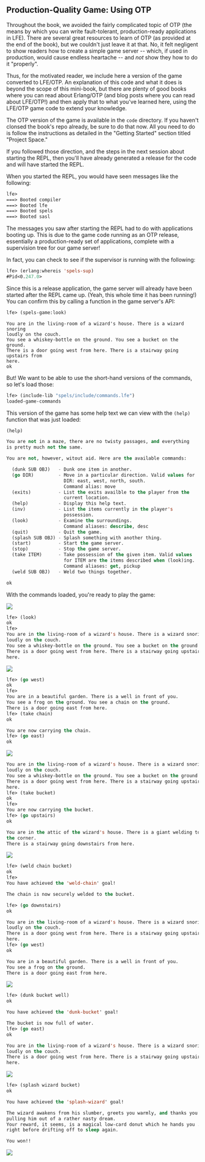 ## Production-Quality Game: Using OTP

Throughout the book, we avoided the fairly complicated topic of OTP (the means by which you can write fault-tolerant, production-ready applications in LFE). There are several great resources to learn of OTP (as provided at the end of the book), but we couldn't just leave it at that. No, it felt negligent to show readers how to create a simple game server -- which, if used in production, would cause endless heartache -- and _not_ show they how to do it "properly".

Thus, for the motivated reader, we include here a version of the game converted to LFE/OTP. An explanation of this code and what it does is beyond the scope of this mini-book, but there are plenty of good books where you can read about Erlang/OTP (and blog posts where you can read about LFE/OTP!) and then apply that to what you've learned here, using the LFE/OTP game code to extend your knowledge.

The OTP version of the game is available in the `code` directory. If you haven't clonsed the book's repo already, be sure to do that now. All you need to do is follow the instructions as detailed in the "Getting Started" section titled "Project Space."

If you followed those direction, and the steps in the next session about starting the REPL, then you'll have already generated a release for the code and will have started the REPL.

When you started the REPL, you would have seen messages like the following:
```lisp
lfe>
===> Booted compiler
===> Booted lfe
===> Booted spels
===> Booted sasl
```

The messages you saw after starting the REPL had to do with applications booting up. This is due to the game code running as an OTP release, essentially a production-ready set of applications, complete with a supervision tree for our game server!

In fact, you can check to see if the supervisor is running with the following:

```lisp
lfe> (erlang:whereis 'spels-sup)
#Pid<0.247.0>
```

Since this is a release application, the game server will already have been started after the REPL came up. (Yeah, this whole time it has been running!) You can confirm this by calling a function in the game server's API:

```lisp
lfe> (spels-game:look)
```

```text
You are in the living-room of a wizard's house. There is a wizard snoring
loudly on the couch.
You see a whiskey-bottle on the ground. You see a bucket on the ground.
There is a door going west from here. There is a stairway going upstairs from
here.
ok
```

But! We want to be able to use the short-hand versions of the commands, so let's load those:

```lisp
lfe> (include-lib "spels/include/commands.lfe")
loaded-game-commands
```

This version of the game has some help text we can view with the `(help)` function that was just loaded:
```lisp
(help)

You are not in a maze, there are no twisty passages, and everything
is pretty much not the same.

You are not, however, witout aid. Here are the available commands:

  (dunk SUB OBJ)   - Dunk one item in another.
  (go DIR)         - Move in a particular direction. Valid values for
                     DIR: east, west, north, south.
                     Command alias: move
  (exits)          - List the exits availble to the player from the
                     current location.
  (help)           - Display this help text.
  (inv)            - List the items currently in the player's
                     possession.
  (look)           - Examine the surroundings.
                     Command aliases: describe, desc
  (quit)           - Quit the game.
  (splash SUB OBJ) - Splash something with another thing.
  (start)          - Start the game server.
  (stop)           - Stop the game server.
  (take ITEM)      - Take possession of the given item. Valid values
                     for ITEM are the items described when (look)ing.
                     Command aliases: get, pickup
  (weld SUB OBJ)   - Weld two things together.

ok
```

With the commands loaded, you're ready to play the game:

![](../images/world.jpg)

```lisp
lfe> (look)
ok
lfe>
You are in the living-room of a wizard's house. There is a wizard snoring
loudly on the couch.
You see a whiskey-bottle on the ground. You see a bucket on the ground.
There is a door going west from here. There is a stairway going upstairs from
here.
```

![](../images/living_room.jpg)

```lisp
lfe> (go west)
ok
lfe>
You are in a beautiful garden. There is a well in front of you.
You see a frog on the ground. You see a chain on the ground.
There is a door going east from here.
lfe> (take chain)
ok

You are now carrying the chain.
lfe> (go east)
ok
```
![](../images/slob.jpg)
```lisp
You are in the living-room of a wizard's house. There is a wizard snoring
loudly on the couch.
You see a whiskey-bottle on the ground. You see a bucket on the ground.
There is a door going west from here. There is a stairway going upstairs from
here.
lfe> (take bucket)
ok
lfe>
You are now carrying the bucket.
lfe> (go upstairs)
ok

You are in the attic of the wizard's house. There is a giant welding torch in
the corner.
There is a stairway going downstairs from here.
```
![](../images/weld.jpg)
```lisp
lfe> (weld chain bucket)
ok
lfe>
You have achieved the 'weld-chain' goal!

The chain is now securely welded to the bucket.

lfe> (go downstairs)
ok

You are in the living-room of a wizard's house. There is a wizard snoring
loudly on the couch.
There is a door going west from here. There is a stairway going upstairs from
here.
lfe> (go west)
ok

You are in a beautiful garden. There is a well in front of you.
You see a frog on the ground.
There is a door going east from here.
```

![](../images/dunk.jpg)

```lisp
lfe> (dunk bucket well)
ok

You have achieved the 'dunk-bucket' goal!

The bucket is now full of water.
lfe> (go east)
ok

You are in the living-room of a wizard's house. There is a wizard snoring
loudly on the couch.
There is a door going west from here. There is a stairway going upstairs from
here.
```
![](../images/splash.jpg)
```lisp
lfe> (splash wizard bucket)
ok

You have achieved the 'splash-wizard' goal!

The wizard awakens from his slumber, greets you warmly, and thanks you for
pulling him out of a rather nasty dream.
Your reward, it seems, is a magical low-card donut which he hands you ...
right before drifting off to sleep again.

You won!!
```
![](../images/donut.jpg)
